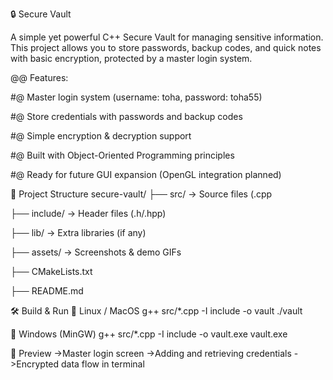 🔒 Secure Vault

A simple yet powerful C++ Secure Vault for managing sensitive information.
This project allows you to store passwords, backup codes, and quick notes with basic encryption, protected by a master login system.

@@ Features:

#@ Master login system (username: toha, password: toha55)

#@ Store credentials with passwords and backup codes

#@ Simple encryption & decryption support

#@ Built with Object-Oriented Programming principles

#@ Ready for future GUI expansion (OpenGL integration planned)

📂 Project Structure
secure-vault/
 ├── src/         → Source files (.cpp
 
 ├── include/     → Header files (.h/.hpp)
 
 ├── lib/         → Extra libraries (if any)
 
 ├── assets/      → Screenshots & demo GIFs
 
 ├── CMakeLists.txt
 
 ├── README.md
 


🛠️ Build & Run
🔹 Linux / MacOS
g++ src/*.cpp -I include -o vault
./vault

🔹 Windows (MinGW)
g++ src/*.cpp -I include -o vault.exe
vault.exe

📸 Preview
->Master login screen
->Adding and retrieving credentials
->Encrypted data flow in terminal
